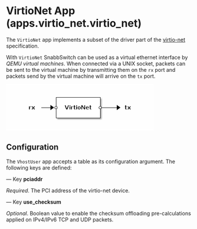 # VirtioNet App (apps.virtio_net.virtio_net)

The `VirtioNet` app implements a subset of the driver part of the
[virtio-net](http://docs.oasis-open.org/virtio/virtio/v1.0/csprd04/virtio-v1.0-csprd04.html)
specification.

With `VirtioNet` SnabbSwitch can be used as a virtual ethernet interface
by *QEMU virtual machines*. When connected via a UNIX socket, packets can
be sent to the virtual machine by transmitting them on the `rx` port and
packets send by the virtual machine will arrive on the `tx` port.

![VirtioNet](.images/VirtioNet.png)

## Configuration

The `VhostUser` app accepts a table as its configuration argument. The
following keys are defined:

— Key **pciaddr**

*Required*. The PCI address of the virtio-net device.

— Key **use_checksum**

*Optional*. Boolean value to enable the checksum offloading pre-calculations
applied on IPv4/IPv6 TCP and UDP packets.

